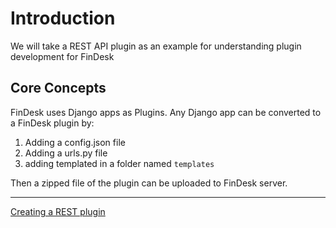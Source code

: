 # Introduction
We will take a REST API plugin as an example for understanding plugin development for FinDesk

## Core Concepts
 FinDesk uses Django apps as Plugins. Any Django app can be converted to a FinDesk plugin by:
 1. Adding a config.json file
 2. Adding a urls.py file
 3. adding templated in a folder named `templates`

Then a zipped file of the plugin can be uploaded to FinDesk server.

___

[Creating a REST plugin](./samplePlugin.md)